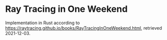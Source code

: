 # Ray Tracing in One Weekend

Implementation in Rust according to
https://raytracing.github.io/books/RayTracingInOneWeekend.html, retrieved
2021-12-03.